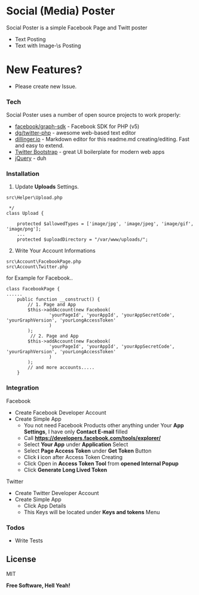 # Social (Media) Poster

Social Poster is a simple Facebook Page and Twitt poster

  - Text Posting
  - Text with Image-\s Posting

# New Features?

  - Please create new Issue.

### Tech

Social Poster uses a number of open source projects to work properly:

* [facebook/graph-sdk] - Facebook SDK for PHP (v5)
* [dg/twitter-php] - awesome web-based text editor
* [dillinger.io] - Markdown editor for this readme.md creating/editing. Fast and easy to extend.
* [Twitter Bootstrap] - great UI boilerplate for modern web apps
* [jQuery] - duh


### Installation

1. Update **Uploads** Settings.
```
src\Helper\Upload.php
```
```
 */
class Upload {

    protected $allowedTypes = ['image/jpg', 'image/jpeg', 'image/gif', 'image/png'];
    ...
    protected $uploadDirectory = "/var/www/uploads/";
```
2. Write Your Account Informations
```
src\Account\FacebookPage.php
src\Account\Twitter.php
```

for Example for Facebook..
```
class FacebookPage {
......
    public function __construct() {
        // 1. Page and App
        $this->addAccount(new Facebook(
                'yourPageId', 'yourAppId', 'yourAppSecretCode', 'yourGraphVersion', 'yourLongAccessToken'
                )
        );
         // 2. Page and App
        $this->addAccount(new Facebook(
                'yourPageId', 'yourAppId', 'yourAppSecretCode', 'yourGraphVersion', 'yourLongAccessToken'
                )
        );
        // and more accounts.....
    }
```
### Integration

Facebook
 - Create Facebook Developer Account
 - Create Simple App
    -  You not need Facebook Products other anything under Your **App Settings**, I have only **Contact E-mail** filled
    -  Call **https://developers.facebook.com/tools/explorer/**
    -  Select **Your App** under **Application** Select
    -  Select **Page Access Token** under **Get Token** Button
    -  Click **i** icon after Access Token Creating
    -  Click Open in **Access Token Tool** from **opened Internal Popup**
    -  Click **Generate Long Lived Token**

Twitter
 - Create Twitter Developer Account
 - Create Simple App
    - Click App Details 
    -  This Keys will be located under **Keys and tokens** Menu

### Todos

 - Write Tests

License
----

MIT


**Free Software, Hell Yeah!**

[//]: # (These are reference links used in the body of this note and get stripped out when the markdown processor does its job. There is no need to format nicely because it shouldn't be seen. Thanks SO - http://stackoverflow.com/questions/4823468/store-comments-in-markdown-syntax)

   [facebook/graph-sdk]: <https://github.com/facebook/php-graph-sdk>
   [dg/twitter-php]: <https://github.com/dg/twitter-php>
   [dillinger.io]: <https://dillinger.io/>
   [Twitter Bootstrap]: <http://twitter.github.com/bootstrap/>
   [jQuery]: <http://jquery.com>
  